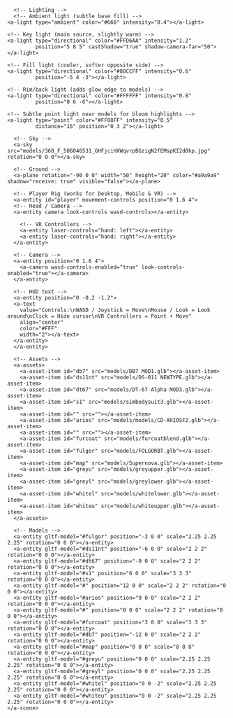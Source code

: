<!DOCTYPE html>
<html>
  <head>
    <meta charset="utf-8">
    <title>Ashimmersion and Crescent Dawn's Showcase!</title>
    <meta name="description" content="A-Frame Prototype">
    <script src="https://aframe.io/releases/1.4.2/aframe.min.js"></script>
    <script src="https://unpkg.com/aframe-effects@^1.0.0/dist/aframe-effects.min.js"></script>
    <script src="https://unpkg.com/aframe-extras@6.1.1/dist/aframe-extras.min.js"></script>
    <script src="https://unpkg.com/aframe-effects@^1.0.0/dist/aframe-effects.min.js"></script>
    <meta name="viewport" content="width=device-width, initial-scale=1.0">
  </head>
  <body>
    <a-scene
      vr-mode-ui="enabled: true"
      webxr="optionalFeatures: hit-test, local-floor; requiredFeatures: local-floor"
      background="color: #001a33"
      shadow="type: pcsoft"
      effects="bloom"
      effects__bloom="strength: 1; radius: 1.5; threshold: 0.5"
      fog="type: linear; color: #ffffff"

>
      <!-- Lighting -->
      <!-- Ambient light (subtle base fill) -->
    <a-light type="ambient" color="#666" intensity="0.4"></a-light>

>
    <!-- Key light (main source, slightly warm) -->
    <a-light type="directional" color="#FFD6AA" intensity="1.2"
             position="5 8 5" castShadow="true" shadow-camera-far="50"></a-light>

>
    <!-- Fill light (cooler, softer opposite side) -->
    <a-light type="directional" color="#88CCFF" intensity="0.6"
             position="-5 4 -3"></a-light>

>
    <!-- Rim/back light (adds glow edge to models) -->
    <a-light type="directional" color="#FFFFFF" intensity="0.8"
             position="0 6 -6"></a-light>

>
    <!-- Subtle point light near models for bloom highlights -->
    <a-light type="point" color="#FF88FF" intensity="0.5"
             distance="15" position="0 3 2"></a-light>

>
      <!-- Sky -->
      <a-sky src="models/360_F_506046531_GHFjciHXWqvrpBGzigN2fEMspKI2d0kp.jpg" rotation="0 0 0"></a-sky>

>
      <!-- Ground -->
      <a-plane rotation="-90 0 0" width="50" height="20" color="#a9a9a9" shadow="receive: true" visible="false"></a-plane>

>      
      <!-- Player Rig (works for Desktop, Mobile & VR) -->
      <a-entity id="player" movement-controls position="0 1.6 4">
      <!-- Head / Camera -->
      <a-entity camera look-controls wasd-controls></a-entity>
>
        <!-- VR Controllers -->
        <a-entity laser-controls="hand: left"></a-entity>
        <a-entity laser-controls="hand: right"></a-entity>
      </a-entity>

>
      <!-- Camera -->
      <a-entity position="0 1.6 4">
        <a-camera wasd-controls-enabled="true" look-controls-enabled="true"></a-camera>
      </a-entity>

> 
      <!-- HUD text -->
      <a-entity position="0 -0.2 -1.2">
      <a-text
        value="Controls:\nWASD / Joystick = Move\nMouse / Look = Look around\nClick = Hide cursor\nVR Controllers = Point + Move"
        align="center"
        color="#FFF"
        width="2"></a-text>
      </a-entity>
      </a-entity>

>
      <!-- Assets -->
      <a-assets>
        <a-asset-item id="db7" src="models/DB7 MOD1.glb"></a-asset-item>
        <a-asset-item id="ds11nt" src="models/DS-011 NEWTYPE.glb"></a-asset-item>
        <a-asset-item id="dt67" src="models/DT-67 Alpha MOD3.glb"></a-asset-item>
        <a-asset-item id="s1" src="models/simbodysuit3.glb"></a-asset-item>
        <a-asset-item id="" src=""></a-asset-item>
        <a-asset-item id="arios" src="models/models/CD-ARIOSF2.glb"></a-asset-item>
        <a-asset-item id="" src=""></a-asset-item>
        <a-asset-item id="furcoat" src="models/furcoatblend.glb"></a-asset-item>
        <a-asset-item id="fulgor" src="models/FOLGORBT.glb"></a-asset-item>
        <a-asset-item id="map" src="models/Supernova.glb"></a-asset-item>
        <a-asset-item id="greyu" src="models/greyupper.glb"></a-asset-item>
        <a-asset-item id="greyl" src="models/greylower.glb"></a-asset-item>
        <a-asset-item id="whitel" src="models/whitelower.glb"></a-asset-item>
        <a-asset-item id="whiteu" src="models/whiteupper.glb"></a-asset-item>
      </a-assets>

>
      <!-- Models -->
      <a-entity gltf-model="#fulgor" position="-3 0 0" scale="2.25 2.25 2.25" rotation="0 0 0"></a-entity>
      <a-entity gltf-model="#ds11nt" position="-6 0 0" scale="2 2 2" rotation="0 0 0"></a-entity>
      <a-entity gltf-model="#dt67" position="-9 0 0" scale="2 2 2" rotation="0 0 0"></a-entity>
      <a-entity gltf-model="#s1" position="6 0 0" scale="3 3 3" rotation="0 0 0"></a-entity>
      <a-entity gltf-model="#" position="12 0 0" scale="2 2 2" rotation="0 0 0"></a-entity>
      <a-entity gltf-model="#arios" position="9 0 0" scale="2 2 2" rotation="0 0 0"></a-entity>
      <a-entity gltf-model="#" position="0 0 0" scale="2 2 2" rotation="0 0 0"></a-entity>
      <a-entity gltf-model="#furcoat" position="3 0 0" scale="3 3 3" rotation="0 0 0"></a-entity>
      <a-entity gltf-model="#db7" position="-12 0 0" scale="2 2 2" rotation="0 0 0"></a-entity>
      <a-entity gltf-model="#map" position="0 0 0" scale="8 8 8" rotation="0 0 0"></a-entity>
      <a-entity gltf-model="#greyu" position="0 0 0" scale="2.25 2.25 2.25" rotation="0 0 0"></a-entity>
      <a-entity gltf-model="#greyl" position="0 0 0" scale="2.25 2.25 2.25" rotation="0 0 0"></a-entity>
      <a-entity gltf-model="#whitel" position="0 0 -2" scale="2.25 2.25 2.25" rotation="0 0 0"></a-entity>
      <a-entity gltf-model="#whiteu" position="0 0 -2" scale="2.25 2.25 2.25" rotation="0 0 0"></a-entity>
    </a-scene>
  </body>
</html>
